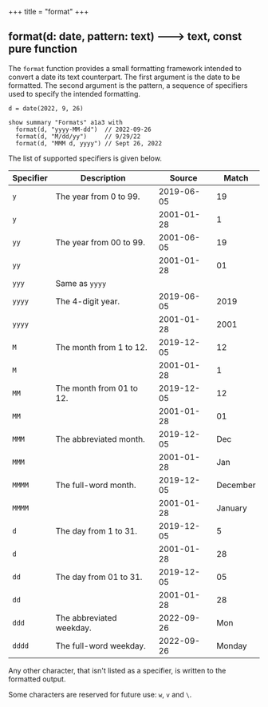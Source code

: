 +++
title = "format"
+++

## format(d: date, pattern: text) 🡒 text, const pure function

The `format` function provides a small formatting framework intended to convert a date its text counterpart. The first argument is the date to be formatted. The second argument is the pattern, a sequence of specifiers used to specify the intended formatting.

```envision
d = date(2022, 9, 26)

show summary "Formats" a1a3 with
  format(d, "yyyy-MM-dd")  // 2022-09-26
  format(d, "M/dd/yy")     // 9/29/22
  format(d, "MMM d, yyyy") // Sept 26, 2022
```

The list of supported specifiers is given below.

| Specifier | Description              | Source     | Match      |
|-----------|--------------------------|------------|------------|
| `y`       | The year from 0 to 99.   | 2019-06-05 | 19         |
| `y`       |                          | 2001-01-28 | 1          |
| `yy`      | The year from 00 to 99.  | 2001-06-05 | 19         |
| `yy`      |                          | 2001-01-28 | 01         |
| `yyy`     | Same as `yyyy`           |            |            |
| `yyyy`    | The 4-digit year.        | 2019-06-05 | 2019       |
| `yyyy`    |                          | 2001-01-28 | 2001       |
| `M`       | The month from 1 to 12.  | 2019-12-05 | 12         |
| `M`       |                          | 2001-01-28 | 1          |
| `MM`      | The month from 01 to 12. | 2019-12-05 | 12         |
| `MM`      |                          | 2001-01-28 | 01         |
| `MMM`     | The abbreviated month.   | 2019-12-05 | Dec        |
| `MMM`     |                          | 2001-01-28 | Jan        |
| `MMMM`    | The full-word month.     | 2019-12-05 | December   |
| `MMMM`    |                          | 2001-01-28 | January    |
| `d`       | The day from 1 to 31.    | 2019-12-05 | 5          |
| `d`       |                          | 2001-01-28 | 28         |
| `dd`      | The day from 01 to 31.   | 2019-12-05 | 05         |
| `dd`      |                          | 2001-01-28 | 28         |
| `ddd`     | The abbreviated weekday. | 2022-09-26 | Mon        |
| `dddd`    | The full-word weekday.   | 2022-09-26 | Monday     |

Any other character, that isn't listed as a specifier, is written to the formatted output.

Some characters are reserved for future use: `w`, `v` and `\`.

